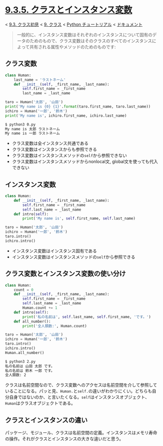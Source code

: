 # [9.3.5. クラスとインスタンス変数](https://docs.python.jp/3/tutorial/classes.html#class-and-instance-variables)

< [9.3. クラス初見](https://docs.python.jp/3/tutorial/classes.html#a-first-look-at-classes) < [9. クラス](https://docs.python.jp/3/tutorial/classes.html#classes) < [Python チュートリアル](https://docs.python.jp/3/tutorial/index.html) < [ドキュメント](https://docs.python.jp/3/index.html)

> 一般的に、インスタンス変数はそれぞれのインスタンスについて固有のデータのためのもので、クラス変数はそのクラスのすべてのインスタンスによって共有される属性やメソッドのためのものです:

## クラス変数

```python
class Human:
    last_name = 'ラストネーム'
    def __init__(self, _first_name, _last_name):
        self.first_name = _first_name
        last_name = _last_name

taro = Human('太郎', '山田')
print('My name is {0} {1}'.format(taro.first_name, taro.last_name))
ichiro = Human('一郎', '鈴木')
print('My name is', ichiro.first_name, ichiro.last_name)
```
```sh
$ python3 0.py 
My name is 太郎 ラストネーム
My name is 一郎 ラストネーム
```

* クラス変数は全インスタンス共通である
* クラス変数はインスタンスからも参照できる
* クラス変数はインスタンスメソッドの`self`から参照できない
* クラス変数はインスタンスメソッドからnonlocal文, global文を使っても代入できない

## インスタンス変数

```python
class Human:
    def __init__(self, _first_name, _last_name):
        self.first_name = _first_name
        self.last_name = _last_name
    def intro(self):
        print('My name is', self.first_name, self.last_name)

taro = Human('太郎', '山田')
ichiro = Human('一郎', '鈴木')
taro.intro()
ichiro.intro()
```

* インスタンス変数はインスタンス固有である
* インスタンス変数はインスタンスメソッドの`self`から参照できる

## クラス変数とインスタンス変数の使い分け

```python
class Human:
    count = 0
    def __init__(self, _first_name, _last_name):
        self.first_name = _first_name
        self.last_name = _last_name
        Human.count += 1
    def intro(self):
        print('私の名前は', self.last_name, self.first_name, 'です。')
    def all_number():
        print('全人類数:', Human.count)

taro = Human('太郎', '山田')
ichiro = Human('一郎', '鈴木')
taro.intro()
ichiro.intro()
Human.all_number()
```
```sh
$ python3 2.py 
私の名前は 山田 太郎 です。
私の名前は 鈴木 一郎 です。
全人類数: 2
```

クラスは名前空間なので、クラス変数へのアクセスは名前空間を介して参照していることになる。パッと見、`Human.`と`self.`の違いがわかりにくい。どちらも自分自身ではないのか、と言いたくなる。`self`はインスタンスオブジェクト、`Human`はクラスオブジェクトである。

## クラスとインスタンスの違い

パッケージ、モジュール、クラスは名前空間の定義。インスタンスはメモリ寿命の操作。それがクラスとインスタンスの大きな違いだと思う。

